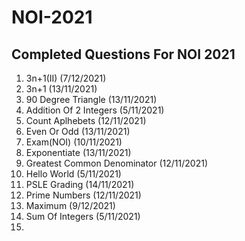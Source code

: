 # NOI-2021

## Completed Questions For NOI 2021

1. 3n+1(II) (7/12/2021)
2. 3n+1 (13/11/2021)
3. 90 Degree Triangle (13/11/2021)
4. Addition Of 2 Integers (5/11/2021)
5. Count Aplhebets (12/11/2021)
6. Even Or Odd (13/11/2021)
7. Exam(NOI) (10/11/2021)
8. Exponentiate (13/11/2021)
9. Greatest Common Denominator (12/11/2021)
12. Hello World (5/11/2021)
13. PSLE Grading (14/11/2021)
14. Prime Numbers (12/11/2021)
15. Maximum (9/12/2021)
16. Sum Of Integers (5/11/2021)
17. 

